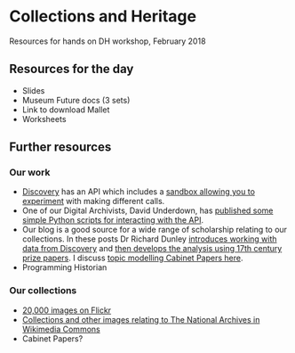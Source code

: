 # Collections and Heritage
Resources for hands on DH workshop, February 2018

<h2>Resources for the day</h2>
<ul>
<li> Slides
<li> Museum Future docs (3 sets)
<li> Link to download Mallet
<li> Worksheets  
</ul>

<h2>Further resources</h2>

<h3>Our work</h3>

<ul>
  <li><a href="http://discovery.nationalarchives.gov.uk">Discovery</a> has an API which includes a <a href="http://discovery.nationalarchives.gov.uk/API/sandbox/index#/">sandbox allowing you to experiment</a> with making different calls.
<li>One of our Digital Archivists, David Underdown, has <a href="https://github.com/DavidUnderdown/DiscoveryAPI">published some simple Python scripts for interacting with the API</a>.
<li>Our blog is a good source for a wide range of scholarship relating to our collections. In these posts Dr Richard Dunley <a href="http://blog.nationalarchives.gov.uk/blog/catalogue-data-basics/">introduces working with data from Discovery</a> and <a href="http://blog.nationalarchives.gov.uk/blog/catalogue-data-prize-papers-2nd-anglo-dutch-war/">then develops the analysis using 17th century prize papers</a>. I discuss <a href="http://blog.nationalarchives.gov.uk/blog/read-43000-cabinet-papers/">topic modelling Cabinet Papers here</a>.
<li>Programming Historian
</ul>

<h3>Our collections</h3>

<ul>
  <li> <a href="https://www.flickr.com/photos/nationalarchives/">20,000 images on Flickr</a>
<li> <a href="https://commons.wikimedia.org/wiki/Category:The_National_Archives_(United_Kingdom)">Collections and other images relating to The National Archives in Wikimedia Commons</a>
<li> Cabinet Papers?
</ul>  

